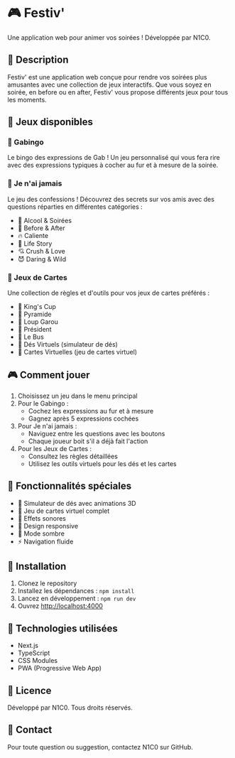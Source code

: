 # 🎮 Festiv'

Une application web pour animer vos soirées ! Développée par N1C0.

## 🎯 Description

Festiv' est une application web conçue pour rendre vos soirées plus amusantes avec une collection de jeux interactifs. Que vous soyez en soirée, en before ou en after, Festiv' vous propose différents jeux pour tous les moments.

## 🎲 Jeux disponibles

### 👑 Gabingo
Le bingo des expressions de Gab ! Un jeu personnalisé qui vous fera rire avec des expressions typiques à cocher au fur et à mesure de la soirée.

### 🤫 Je n'ai jamais
Le jeu des confessions ! Découvrez des secrets sur vos amis avec des questions réparties en différentes catégories :
- 🍺 Alcool & Soirées
- 🎉 Before & After
- 🔥 Caliente
- 🌟 Life Story
- 💘 Crush & Love
- 😈 Daring & Wild

### 🎴 Jeux de Cartes
Une collection de règles et d'outils pour vos jeux de cartes préférés :
- 👑 King's Cup
- 🔺 Pyramide
- 🐺 Loup Garou
- 🎩 Président
- 🚌 Le Bus
- 🎲 Dés Virtuels (simulateur de dés)
- 🎴 Cartes Virtuelles (jeu de cartes virtuel)

## 🎮 Comment jouer

1. Choisissez un jeu dans le menu principal
2. Pour le Gabingo :
   - Cochez les expressions au fur et à mesure
   - Gagnez après 5 expressions cochées
3. Pour Je n'ai jamais :
   - Naviguez entre les questions avec les boutons
   - Chaque joueur boit s'il a déjà fait l'action
4. Pour les Jeux de Cartes :
   - Consultez les règles détaillées
   - Utilisez les outils virtuels pour les dés et les cartes

## 💫 Fonctionnalités spéciales

- 🎲 Simulateur de dés avec animations 3D
- 🎴 Jeu de cartes virtuel complet
- 🎵 Effets sonores
- 📱 Design responsive
- 🌙 Mode sombre
- ⚡ Navigation fluide

## 🔧 Installation

1. Clonez le repository
2. Installez les dépendances : `npm install`
3. Lancez en développement : `npm run dev`
4. Ouvrez [http://localhost:4000](http://localhost:4000)

## 🚀 Technologies utilisées

- Next.js
- TypeScript
- CSS Modules
- PWA (Progressive Web App)

## 📝 Licence

Développé par N1C0. Tous droits réservés.

## 🤝 Contact

Pour toute question ou suggestion, contactez N1C0 sur GitHub.
